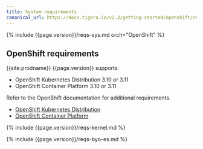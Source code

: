 ```yaml
---
title: System requirements
canonical_url: https://docs.tigera.io/v2.3/getting-started/openshift/requirements
---
```


{% include {{page.version}}/reqs-sys.md orch="OpenShift" %}

## OpenShift requirements

{{site.prodname}} {{page.version}} supports:

- OpenShift Kubernetes Distribution 3.10 or 3.11
- OpenShift Container Platform 3.10 or 3.11

Refer to the OpenShift documentation for additional requirements.

- [OpenShift Kubernetes Distribution](https://docs.openshift.org/latest/install/prerequisites.html)
- [OpenShift Container Platform](https://docs.openshift.com/container-platform/3.11/install/prerequisites.html)

{% include {{page.version}}/reqs-kernel.md %}

{% include {{page.version}}/reqs-byo-es.md %}
